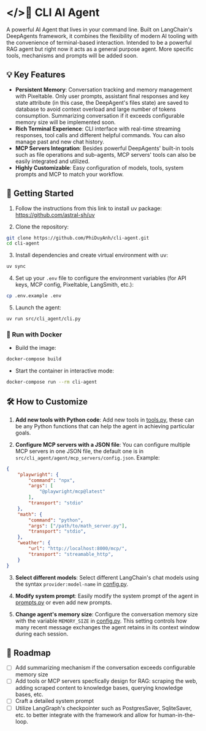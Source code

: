 # </>🧠 CLI AI Agent

A powerful AI Agent that lives in your command line. Built on LangChain's DeepAgents framework, it combines the flexibility of modern AI tooling with the convenience of terminal-based interaction. Intended to be a powerful RAG agent but right now it acts as a general purpose agent. More specific tools, mechanisms and prompts will be added soon.

## 💡 Key Features
- **Persistent Memory**: Conversation tracking and memory management with Pixeltable. Only user prompts, assistant final responses and key state attribute (in this case, the DeepAgent's files state) are saved to database to avoid context overload and large number of tokens consumption. Summarizing conversation if it exceeds configurable memory size will be implemented soon.
- **Rich Terminal Experience**: CLI interface with real-time streaming responses, tool calls and different helpful commands. You can also manage past and new chat history.
- **MCP Servers Integration**: Besides powerful DeepAgents' built-in tools such as file operations and sub-agents, MCP servers' tools can also be easily integrated and utilized.
- **Highly Customizable**: Easy configuration of models, tools, system prompts and MCP to match your workflow.

## 🚀 Getting Started

1. Follow the instructions from this link to install uv package: https://github.com/astral-sh/uv

2. Clone the repository:
```bash
git clone https://github.com/PhiDuyAnh/cli-agent.git
cd cli-agent
```

3. Install dependencies and create virtual environment with uv:
```bash
uv sync
```

4. Set up your `.env` file to configure the environment variables (for API keys, MCP config, Pixeltable, LangSmith, etc.):
```bash
cp .env.example .env
```

5. Launch the agent:
```bash
uv run src/cli_agent/cli.py
```

### 🐋 Run with Docker

- Build the image:
```bash
docker-compose build
```

- Start the container in interactive mode:
```bash
docker-compose run --rm cli-agent
```

## 🛠️ How to Customize

1. **Add new tools with Python code**: Add new tools in [tools.py](./src/cli_agent/agent/tools.py), these can be any Python functions that can help the agent in achieving particular goals.

2. **Configure MCP servers with a JSON file**: You can configure multiple MCP servers in one JSON file, the default one is in `src/cli_agent/agent/mcp_servers/config.json`.
Example:
```json
{
    "playwright": {
        "command": "npx",
        "args": [
            "@playwright/mcp@latest"
        ],
        "transport": "stdio"
    },
    "math": {
        "command": "python",
        "args": ["/path/to/math_server.py"],
        "transport": "stdio",
    },
    "weather": {
        "url": "http://localhost:8000/mcp/",
        "transport": "streamable_http",
    }
}
```

3. **Select different models**: Select different LangChain's chat models using the syntax `provider:model-name` in [config.py](./src/cli_agent/config.py).

4. **Modify system prompt**: Easily modify the system prompt of the agent in [prompts.py](./src/cli_agent/agent/prompts.py) or even add new prompts.

5. **Change agent's memory size**: Configure the conversation memory size with the variable `MEMORY_SIZE` in [config.py](./src/cli_agent/config.py). This setting controls how many recent message exchanges the agent retains in its context window during each session.

## 🎯 Roadmap
- [ ] Add summarizing mechanism if the conversation exceeds configurable memory size
- [ ] Add tools or MCP servers specfically design for RAG: scraping the web, adding scraped content to knowledge bases, querying knowledge bases, etc.
- [ ] Craft a detailed system prompt
- [ ] Utilize LangGraph's checkpointer such as PostgresSaver, SqliteSaver, etc. to better integrate with the framework and allow for human-in-the-loop.
